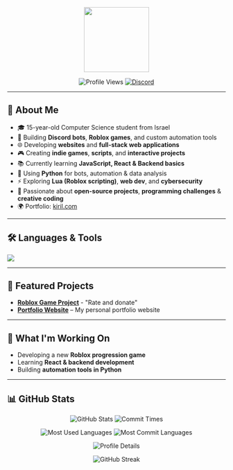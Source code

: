 <!-- Profile Icon -->
<div align="center">
  <img height="150" src="https://cdn.discordapp.com/attachments/1218489615552479263/1420798072627265607/140178026.png?ex=68d6b4d1&is=68d56351&hm=7413bda919027acfcd22bdb78910e26793343c6b01c9de7ea2b6eed871f2fcdf&" />
</div>

<!-- Badges -->
<p align="center">
  <img src="https://komarev.com/ghpvc/?username=kirilt2&style=for-the-badge" alt="Profile Views" />
  <a href="https://discord.com/users/1121696422526464073" target="_blank">
    <img src="https://img.shields.io/badge/Discord-Contact-5865F2?logo=discord&logoColor=white&style=for-the-badge" alt="Discord" />
  </a>
</p>

---

## 📌 About Me
- 🎓 15-year-old Computer Science student from Israel  
- 🤖 Building **Discord bots**, **Roblox games**, and custom automation tools  
- 🌐 Developing **websites** and **full-stack web applications**  
- 🎮 Creating **indie games**, **scripts**, and **interactive projects**  
- 📚 Currently learning **JavaScript, React & Backend basics**  
- 🐍 Using **Python** for bots, automation & data analysis  
- ⚡ Exploring **Lua (Roblox scripting)**, **web dev**, and **cybersecurity**  
- 🚀 Passionate about **open-source projects**, **programming challenges** & **creative coding**  
- 🌍 Portfolio: [kiril.com](https://portfolio-websitev2.onrender.com/)

---

## 🛠️ Languages & Tools
<p>
  <img src="https://skillicons.dev/icons?i=js,python,lua,html,css,react" />
</p>

---

## 🚀 Featured Projects
- [**Roblox Game Project**](https://www.roblox.com/games/89013915419327/Rate-And-Donate) - "Rate and donate"
- [**Portfolio Website**](https://portfolio-websitev2.onrender.com/) – My personal portfolio website  

---

## 🔭 What I'm Working On
- Developing a new **Roblox progression game**  
- Learning **React & backend development**  
- Building **automation tools in Python**  

---

## 📊 GitHub Stats
<p align="center">
  <img src="http://github-profile-summary-cards.vercel.app/api/cards/stats?username=kirilt2&theme=tokyonight" alt="GitHub Stats" />
  <img src="http://github-profile-summary-cards.vercel.app/api/cards/productive-time?username=kirilt2&theme=tokyonight&utcOffset=3" alt="Commit Times" />
</p>

<p align="center">
  <img src="http://github-profile-summary-cards.vercel.app/api/cards/repos-per-language?username=kirilt2&theme=tokyonight" alt="Most Used Languages" />
  <img src="http://github-profile-summary-cards.vercel.app/api/cards/most-commit-language?username=kirilt2&theme=tokyonight" alt="Most Commit Languages" />
</p>

<p align="center">
  <img src="http://github-profile-summary-cards.vercel.app/api/cards/profile-details?username=kirilt2&theme=tokyonight" alt="Profile Details" />
</p>

<p align="center">
  <img src="https://github-readme-streak-stats.herokuapp.com/?user=kirilt2&theme=tokyonight" alt="GitHub Streak" />
</p>
